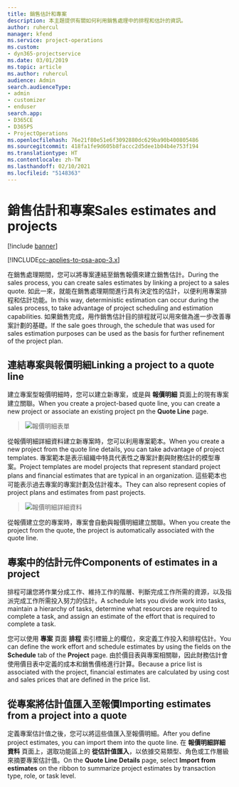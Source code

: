 ```yaml
---
title: 銷售估計和專案
description: 本主題提供有關如何利用銷售處理中的排程和估計的資訊。
author: ruhercul
manager: kfend
ms.service: project-operations
ms.custom:
- dyn365-projectservice
ms.date: 03/01/2019
ms.topic: article
ms.author: ruhercul
audience: Admin
search.audienceType:
- admin
- customizer
- enduser
search.app:
- D365CE
- D365PS
- ProjectOperations
ms.openlocfilehash: 76e21f80e51e6f3092880dc629ba90b400805486
ms.sourcegitcommit: 418fa1fe9d605b8faccc2d5dee1b04b4e753f194
ms.translationtype: HT
ms.contentlocale: zh-TW
ms.lasthandoff: 02/10/2021
ms.locfileid: "5148363"
---
```

# <a name="sales-estimates-and-projects"></a><span data-ttu-id="921b1-103">銷售估計和專案</span><span class="sxs-lookup"><span data-stu-id="921b1-103">Sales estimates and projects</span></span>

[!include [banner](../includes/psa-now-project-operations.md)]

[!INCLUDE[cc-applies-to-psa-app-3.x](../includes/cc-applies-to-psa-app-3x.md)]

<span data-ttu-id="921b1-104">在銷售處理期間，您可以將專案連結至銷售報價來建立銷售估計。</span><span class="sxs-lookup"><span data-stu-id="921b1-104">During the sales process, you can create sales estimates by linking a project to a sales quote.</span></span> <span data-ttu-id="921b1-105">如此一來，就能在銷售處理期間進行具有決定性的估計，以便利用專案排程和估計功能。</span><span class="sxs-lookup"><span data-stu-id="921b1-105">In this way, deterministic estimation can occur during the sales process, to take advantage of project scheduling and estimation capabilities.</span></span> <span data-ttu-id="921b1-106">如果銷售完成，用作銷售估計目的排程就可以用來做為進一步改善專案計劃的基礎。</span><span class="sxs-lookup"><span data-stu-id="921b1-106">If the sale goes through, the schedule that was used for sales estimation purposes can be used as the basis for further refinement of the project plan.</span></span>

## <a name="linking-a-project-to-a-quote-line"></a><span data-ttu-id="921b1-107">連結專案與報價明細</span><span class="sxs-lookup"><span data-stu-id="921b1-107">Linking a project to a quote line</span></span>

<span data-ttu-id="921b1-108">建立專案型報價明細時，您可以建立新專案，或是與 **報價明細** 頁面上的現有專案建立關聯。</span><span class="sxs-lookup"><span data-stu-id="921b1-108">When you create a project-based quote line, you can create a new project or associate an existing project pn the **Quote Line** page.</span></span> 

> ![報價明細表單](media/project-8.png)
 
<span data-ttu-id="921b1-110">從報價明細詳細資料建立新專案時，您可以利用專案範本。</span><span class="sxs-lookup"><span data-stu-id="921b1-110">When you create a new project from the quote line details, you can take advantage of project templates.</span></span> <span data-ttu-id="921b1-111">專案範本是表示組織中特具代表性之專案計劃與財務估計的模型專案。</span><span class="sxs-lookup"><span data-stu-id="921b1-111">Project templates are model projects that represent standard project plans and financial estimates that are typical in an organization.</span></span> <span data-ttu-id="921b1-112">這些範本也可能表示過去專案的專案計劃及估計複本。</span><span class="sxs-lookup"><span data-stu-id="921b1-112">They can also represent copies of project plans and estimates from past projects.</span></span>

> ![報價明細詳細資料](media/project-9.png)
  
<span data-ttu-id="921b1-114">從報價建立您的專案時，專案會自動與報價明細建立關聯。</span><span class="sxs-lookup"><span data-stu-id="921b1-114">When you create the project from the quote, the project is automatically associated with the quote line.</span></span>

## <a name="components-of-estimates-in-a-project"></a><span data-ttu-id="921b1-115">專案中的估計元件</span><span class="sxs-lookup"><span data-stu-id="921b1-115">Components of estimates in a project</span></span>

<span data-ttu-id="921b1-116">排程可讓您將作業分成工作、維持工作的階層、判斷完成工作所需的資源，以及指派完成工作所需投入努力的估計。</span><span class="sxs-lookup"><span data-stu-id="921b1-116">A schedule lets you divide work into tasks, maintain a hierarchy of tasks, determine what resources are required to complete a task, and assign an estimate of the effort that is required to complete a task.</span></span>

<span data-ttu-id="921b1-117">您可以使用 **專案** 頁面 **排程** 索引標籤上的欄位，來定義工作投入和排程估計。</span><span class="sxs-lookup"><span data-stu-id="921b1-117">You can define the work effort and schedule estimates by using the fields on the **Schedule** tab of the **Project** page.</span></span> <span data-ttu-id="921b1-118">由於價目表與專案相關聯，因此財務估計會使用價目表中定義的成本和銷售價格進行計算。</span><span class="sxs-lookup"><span data-stu-id="921b1-118">Because a price list is associated with the project, financial estimates are calculated by using cost and sales prices that are defined in the price list.</span></span>

## <a name="importing-estimates-from-a-project-into-a-quote"></a><span data-ttu-id="921b1-119">從專案將估計值匯入至報價</span><span class="sxs-lookup"><span data-stu-id="921b1-119">Importing estimates from a project into a quote</span></span>

<span data-ttu-id="921b1-120">定義專案估計值之後，您可以將這些值匯入至報價明細。</span><span class="sxs-lookup"><span data-stu-id="921b1-120">After you define project estimates, you can import them into the quote line.</span></span> <span data-ttu-id="921b1-121">在 **報價明細詳細資料** 頁面上，選取功能區上的 **從估計值匯入**，以依據交易類型、角色或工作層級來摘要專案估計值。</span><span class="sxs-lookup"><span data-stu-id="921b1-121">On the **Quote Line Details** page, select **Import from estimates** on the ribbon to summarize project estimates by transaction type, role, or task level.</span></span>
